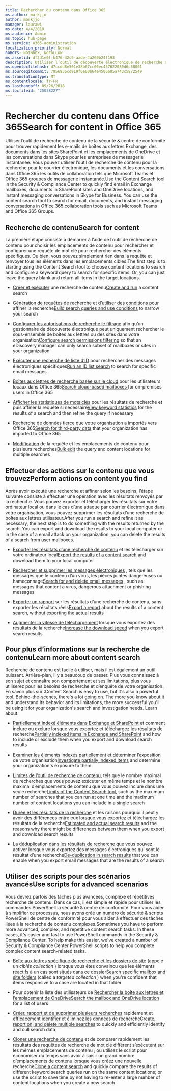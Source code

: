 ```yaml
---
title: Rechercher du contenu dans Office 365
ms.author: markjjo
author: markjjo
manager: laurawi
ms.date: 4/4/2018
ms.audience: Admin
ms.topic: hub-page
ms.service: o365-administration
localization_priority: Normal
ROBOTS: NOINDEX, NOFOLLOW
ms.assetid: df2d1e0f-b476-42c9-aade-4a260b24f193
description: Utiliser l’outil de découverte électronique de recherche de contenu de sécurité Office 365 &amp; centre de conformité pour trouver rapidement les e-mails de boîtes aux lettres Exchange, des documents dans les sites SharePoint et les emplacements de OneDrive et les conversations dans Skype pour les entreprises de messagerie instantanée.
ms.openlocfilehash: d7ccdd8e501e38b67cc00ec457622080d6c58001
ms.sourcegitcommit: 7956955cd919f6e00b64e4506605a743c5872549
ms.translationtype: MT
ms.contentlocale: fr-FR
ms.lasthandoff: 09/26/2018
ms.locfileid: "25038227"
---
```

# <a name="search-for-content-in-office-365"></a><span data-ttu-id="fd591-103">Rechercher du contenu dans Office 365</span><span class="sxs-lookup"><span data-stu-id="fd591-103">Search for content in Office 365</span></span>

<span data-ttu-id="fd591-p101">Utiliser l’outil de recherche de contenu de la sécurité &amp; centre de conformité pour trouver rapidement les e-mails de boîtes aux lettres Exchange, des documents dans les sites SharePoint et les emplacements de OneDrive et les conversations dans Skype pour les entreprises de messagerie instantanée. Vous pouvez utiliser l’outil de recherche de contenu pour la recherche pour le courrier électronique, les documents et les conversations dans Office 365 les outils de collaboration tels que Microsoft Teams et Office 365 groupes de messagerie instantanée.</span><span class="sxs-lookup"><span data-stu-id="fd591-p101">Use the Content Search tool in the Security &amp; Compliance Center to quickly find email in Exchange mailboxes, documents in SharePoint sites and OneDrive locations, and instant messaging conversations in Skype for Business. You can use the content search tool to search for email, documents, and instant messaging conversations in Office 365 collaboration tools such as Microsoft Teams and Office 365 Groups.</span></span>
  
## <a name="search-for-content"></a><span data-ttu-id="fd591-106">Recherche de contenu</span><span class="sxs-lookup"><span data-stu-id="fd591-106">Search for content</span></span>

<span data-ttu-id="fd591-p102">La première étape consiste à démarrer à l’aide de l’outil de recherche de contenu pour choisir les emplacements de contenu pour rechercher et configurer une requête de mot clé pour rechercher des éléments spécifiques. Ou bien, vous pouvez simplement rien dans la requête et renvoyer tous les éléments dans les emplacements cibles.</span><span class="sxs-lookup"><span data-stu-id="fd591-p102">The first step is to starting using the Content Search tool to choose content locations to search and configure a keyword query to search for specific items. Or, you can just leave the query blank and return all items in the target locations.</span></span>
  
- <span data-ttu-id="fd591-109">[Créer et exécuter](content-search.md) une recherche de contenu</span><span class="sxs-lookup"><span data-stu-id="fd591-109">[Create and run](content-search.md) a content search</span></span> 
    
- <span data-ttu-id="fd591-110">[Génération de requêtes de recherche et d’utiliser des conditions](keyword-queries-and-search-conditions.md) pour affiner la recherche</span><span class="sxs-lookup"><span data-stu-id="fd591-110">[Build search queries and use conditions](keyword-queries-and-search-conditions.md) to narrow your search</span></span> 
    
- <span data-ttu-id="fd591-111">[Configurer les autorisations de recherche le filtrage](permissions-filtering-for-content-search.md) afin qu’un gestionnaire de découverte électronique peut uniquement rechercher le sous-ensemble de boîtes aux lettres ou des sites dans votre organisation</span><span class="sxs-lookup"><span data-stu-id="fd591-111">[Configure search permissions filtering](permissions-filtering-for-content-search.md) so that an eDiscovery manager can only search subset of mailboxes or sites in your organization</span></span> 
    
- <span data-ttu-id="fd591-112">[Exécuter une recherche de liste d’ID](csv-file-for-an-id-list-content-search.md) pour rechercher des messages électroniques spécifiques</span><span class="sxs-lookup"><span data-stu-id="fd591-112">[Run an ID list search](csv-file-for-an-id-list-content-search.md) to search for specific email messages</span></span> 
    
- <span data-ttu-id="fd591-113">[Boîtes aux lettres de recherche basée sur le cloud](search-cloud-based-mailboxes-for-on-premises-users.md) pour les utilisateurs locaux dans Office 365</span><span class="sxs-lookup"><span data-stu-id="fd591-113">[Search cloud-based mailboxes ](search-cloud-based-mailboxes-for-on-premises-users.md) for on-premises users in Office 365</span></span>

- <span data-ttu-id="fd591-114">[Afficher les statistiques de mots clés](view-keyword-statistics-for-content-search.md) pour les résultats de recherche et puis affiner la requête si nécessaire</span><span class="sxs-lookup"><span data-stu-id="fd591-114">[View keyword statistics](view-keyword-statistics-for-content-search.md) for the results of a search and then refine the query if necessary</span></span> 
    
- <span data-ttu-id="fd591-115">[Recherche de données tierce](use-content-search-to-search-third-party-data-that-was-imported.md) que votre organisation a importés vers Office 365</span><span class="sxs-lookup"><span data-stu-id="fd591-115">[Search for third-party data](use-content-search-to-search-third-party-data-that-was-imported.md) that your organization has imported to Office 365</span></span> 
    
- <span data-ttu-id="fd591-116">[Modification](bulk-edit-content-searches.md) de la requête et les emplacements de contenu pour plusieurs recherches</span><span class="sxs-lookup"><span data-stu-id="fd591-116">[Bulk edit](bulk-edit-content-searches.md) the query and content locations for multiple searches</span></span> 
    
## <a name="perform-actions-on-content-you-find"></a><span data-ttu-id="fd591-117">Effectuer des actions sur le contenu que vous trouvez</span><span class="sxs-lookup"><span data-stu-id="fd591-117">Perform actions on content you find</span></span>

<span data-ttu-id="fd591-p103">Après avoir exécuté une recherche et affiner selon les besoins, l’étape suivante consiste à effectuer une opération avec les résultats renvoyés par la recherche. Vous pouvez exporter et télécharger les résultats sur votre ordinateur local ou dans le cas d’une attaque par courrier électronique dans votre organisation, vous pouvez supprimer les résultats d’une recherche de boîtes aux lettres utilisateur.</span><span class="sxs-lookup"><span data-stu-id="fd591-p103">After you run a search and refine it as necessary, the next step is to do something with the results returned by the search. You can export and download the results to your local computer or in the case of a email attack on your organization, you can delete the results of a search from user mailboxes.</span></span>
  
- <span data-ttu-id="fd591-120">[Exporter les résultats d’une recherche de contenu](export-search-results.md) et les télécharger sur votre ordinateur local</span><span class="sxs-lookup"><span data-stu-id="fd591-120">[Export the results of a content search](export-search-results.md) and download them to your local computer</span></span> 
    
- <span data-ttu-id="fd591-121">[Rechercher et supprimer les messages électroniques](search-for-and-delete-messages-in-your-organization.md) , tels que les messages que le contenu d’un virus, les pièces jointes dangereuses ou hameçonnage</span><span class="sxs-lookup"><span data-stu-id="fd591-121">[Search for and delete email messages](search-for-and-delete-messages-in-your-organization.md) , such as messages that content a virus, dangerous attachment or phishing messages</span></span> 
    
- <span data-ttu-id="fd591-122">[Exporter un rapport](export-a-content-search-report.md) sur les résultats d’une recherche de contenu, sans exporter les résultats réels</span><span class="sxs-lookup"><span data-stu-id="fd591-122">[Export a report](export-a-content-search-report.md) about the results of a content search, without exporting the actual results</span></span> 
    
- <span data-ttu-id="fd591-123">[Augmenter la vitesse de téléchargement](increase-download-speeds-when-exporting-ediscovery-results.md) lorsque vous exportez des résultats de la recherche</span><span class="sxs-lookup"><span data-stu-id="fd591-123">[Increase the download speed](increase-download-speeds-when-exporting-ediscovery-results.md) when you export search results</span></span> 
    
## <a name="learn-more-about-content-search"></a><span data-ttu-id="fd591-124">Pour plus d’informations sur la recherche de contenu</span><span class="sxs-lookup"><span data-stu-id="fd591-124">Learn more about content search</span></span>

<span data-ttu-id="fd591-p104">Recherche de contenu est facile à utiliser, mais il est également un outil puissant. Arrière-plan, il y a beaucoup de passer. Plus vous connaissez à son sujet et connaître son comportement et ses limitations, plus vous utiliserez pour les besoins de recherche et d’enquête de votre organisation. En savoir plus sur :</span><span class="sxs-lookup"><span data-stu-id="fd591-p104">Content Search is easy to use, but it's also a powerful tool. Behind-the-scenes, there's a lot going on. The more you know about it and understand its behavior and its limitations, the more successful you'll be using it for your organization's search and investigation needs. Learn about:</span></span>
  
- <span data-ttu-id="fd591-129">[Partiellement indexé éléments dans Exchange et SharePoint](partially-indexed-items-in-content-search.md) et comment inclure ou exclure lorsque vous exportez et téléchargez les résultats de recherche</span><span class="sxs-lookup"><span data-stu-id="fd591-129">[Partially indexed items in Exchange and SharePoint](partially-indexed-items-in-content-search.md) and how to include or exclude them when you export and download search results</span></span> 
    
- <span data-ttu-id="fd591-130">[Examiner les éléments indexés partiellement](investigating-partially-indexed-items-in-ediscovery.md) et déterminer l’exposition de votre organisation</span><span class="sxs-lookup"><span data-stu-id="fd591-130">[Investigate partially indexed items](investigating-partially-indexed-items-in-ediscovery.md) and determine your organization's exposure to them</span></span> 
    
- <span data-ttu-id="fd591-131">[Limites de l’outil de recherche de contenu](limits-for-content-search.md), tels que le nombre maximal de recherches que vous pouvez exécuter en même temps et le nombre maximal d’emplacements de contenu que vous pouvez inclure dans une seule recherche</span><span class="sxs-lookup"><span data-stu-id="fd591-131">[Limits of the Content Search tool](limits-for-content-search.md), such as the maximum number of searches that you can run at one time and the maximum number of content locations you can include in a single search</span></span> 
    
- <span data-ttu-id="fd591-132">[Durée et les résultats de la recherche](differences-between-estimated-and-actual-ediscovery-search-results.md) et les raisons pourquoi il peut y avoir des différences entre eux lorsque vous exportez et téléchargez les résultats de la recherche</span><span class="sxs-lookup"><span data-stu-id="fd591-132">[Estimated and actual search results](differences-between-estimated-and-actual-ediscovery-search-results.md) and the reasons why there might be differences between them when you export and download search results</span></span> 
    
- <span data-ttu-id="fd591-133">[La déduplication dans les résultats de recherche](de-duplication-in-ediscovery-search-results.md) que vous pouvez activer lorsque vous exportez des messages électroniques qui sont le résultat d’une recherche</span><span class="sxs-lookup"><span data-stu-id="fd591-133">[De-duplication in search results](de-duplication-in-ediscovery-search-results.md) that you can enable when you export email messages that are the results of a search</span></span> 
    
## <a name="use-scripts-for-advanced-scenarios"></a><span data-ttu-id="fd591-134">Utiliser des scripts pour des scénarios avancés</span><span class="sxs-lookup"><span data-stu-id="fd591-134">Use scripts for advanced scenarios</span></span>

<span data-ttu-id="fd591-p105">Vous devrez parfois des tâches plus avancées, complexe et répétitives recherche de contenu. Dans ce cas, il est simple et rapide pour utiliser les commandes PowerShell la sécurité &amp; centre de conformité. Pour vous aider à simplifier ce processus, nous avons créé un numéro de sécurité &amp; scripts PowerShell de centre de conformité pour vous aider à effectuer des tâches liées à la recherche de contenu complexes.</span><span class="sxs-lookup"><span data-stu-id="fd591-p105">Sometimes you have to perform more advanced, complex, and repetitive content search tasks. In these cases, it's easier and fast to use PowerShell commands in the Security &amp; Compliance Center. To help make this easier, we've created a number of Security &amp; Compliance Center PowerShell scripts to help you complete complex content search-related tasks.</span></span>
  
- <span data-ttu-id="fd591-138">[Boîte aux lettres spécifique de recherche et les dossiers de site](use-content-search-for-targeted-collections.md) (appelé un *ciblés collection* ) lorsque vous êtes convaincu que les éléments réactifs à un cas sont situés dans ce dossier</span><span class="sxs-lookup"><span data-stu-id="fd591-138">[Search specific mailbox and site folders](use-content-search-for-targeted-collections.md) (called a  *targeted collection*  ) when you're confident that items responsive to a case are located in that folder</span></span> 
    
- <span data-ttu-id="fd591-139">Pour obtenir la liste des utilisateurs de [Rechercher la boîte aux lettres et l’emplacement de OneDrive](search-the-mailbox-and-onedrive-for-business-for-a-list-of-users.md)</span><span class="sxs-lookup"><span data-stu-id="fd591-139">[Search the mailbox and OneDrive location](search-the-mailbox-and-onedrive-for-business-for-a-list-of-users.md) for a list of users</span></span> 
    
- <span data-ttu-id="fd591-140">[Créer, rapport et de supprimer plusieurs recherches](create-report-on-and-delete-multiple-content-searches.md) rapidement et efficacement identifier et éliminez les données de recherche</span><span class="sxs-lookup"><span data-stu-id="fd591-140">[Create, report on, and delete multiple searches](create-report-on-and-delete-multiple-content-searches.md) to quickly and efficiently identify and cull search data</span></span> 
    
- <span data-ttu-id="fd591-141">[Cloner une recherche de contenu](clone-a-content-search.md) et de comparer rapidement les résultats des requêtes de recherche de mot clé différent s’exécutent sur les mêmes emplacements de contenu ; ou utilisez le script pour économiser du temps sans avoir à saisir un grand nombre d’emplacements de contenu lorsque vous créez une nouvelle recherche</span><span class="sxs-lookup"><span data-stu-id="fd591-141">[Clone a content search](clone-a-content-search.md) and quickly compare the results of different keyword search queries run on the same content locations; or use the script to save time by not having to re-enter a large number of content locations when you create a new search</span></span> 
    

